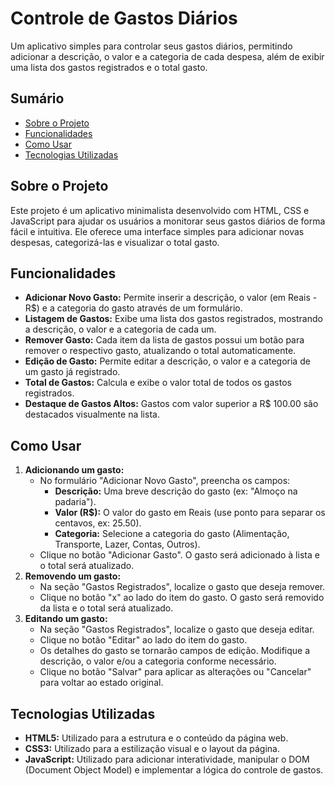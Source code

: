 
# Controle de Gastos Diários


Um aplicativo simples para controlar seus gastos diários, permitindo adicionar a descrição, o valor e a categoria de cada despesa, além de exibir uma lista dos gastos registrados e o total gasto.

## Sumário

- [Sobre o Projeto](#sobre-o-projeto)
- [Funcionalidades](#funcionalidades)
- [Como Usar](#como-usar)
- [Tecnologias Utilizadas](#tecnologias-utilizadas)

## Sobre o Projeto

Este projeto é um aplicativo minimalista desenvolvido com HTML, CSS e JavaScript para ajudar os usuários a monitorar seus gastos diários de forma fácil e intuitiva. Ele oferece uma interface simples para adicionar novas despesas, categorizá-las e visualizar o total gasto.

## Funcionalidades

* **Adicionar Novo Gasto:** Permite inserir a descrição, o valor (em Reais - R$) e a categoria do gasto através de um formulário.
* **Listagem de Gastos:** Exibe uma lista dos gastos registrados, mostrando a descrição, o valor e a categoria de cada um.
* **Remover Gasto:** Cada item da lista de gastos possui um botão para remover o respectivo gasto, atualizando o total automaticamente.
* **Edição de Gasto:** Permite editar a descrição, o valor e a categoria de um gasto já registrado.
* **Total de Gastos:** Calcula e exibe o valor total de todos os gastos registrados.
* **Destaque de Gastos Altos:** Gastos com valor superior a R$ 100.00 são destacados visualmente na lista.

## Como Usar


1.  **Adicionando um gasto:**
    * No formulário "Adicionar Novo Gasto", preencha os campos:
        * **Descrição:** Uma breve descrição do gasto (ex: "Almoço na padaria").
        * **Valor (R$):** O valor do gasto em Reais (use ponto para separar os centavos, ex: 25.50).
        * **Categoria:** Selecione a categoria do gasto (Alimentação, Transporte, Lazer, Contas, Outros).
    * Clique no botão "Adicionar Gasto". O gasto será adicionado à lista e o total será atualizado.
2.  **Removendo um gasto:**
    * Na seção "Gastos Registrados", localize o gasto que deseja remover.
    * Clique no botão "x" ao lado do item do gasto. O gasto será removido da lista e o total será atualizado.
3.  **Editando um gasto:**
    * Na seção "Gastos Registrados", localize o gasto que deseja editar.
    * Clique no botão "Editar" ao lado do item do gasto.
    * Os detalhes do gasto se tornarão campos de edição. Modifique a descrição, o valor e/ou a categoria conforme necessário.
    * Clique no botão "Salvar" para aplicar as alterações ou "Cancelar" para voltar ao estado original.

## Tecnologias Utilizadas

* **HTML5:** Utilizado para a estrutura e o conteúdo da página web.
* **CSS3:** Utilizado para a estilização visual e o layout da página.
* **JavaScript:** Utilizado para adicionar interatividade, manipular o DOM (Document Object Model) e implementar a lógica do controle de gastos.